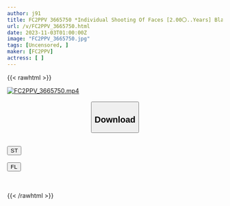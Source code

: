 ```yaml
---
author: j91
title: FC2PPV 3665750 *Individual Shooting Of Faces [2.00〇..Years] Black Hair, Slender Body, 2 Pussies, “Please Put Your Raw Cock In Me…” To My Boyfriend.〇For The Sake Of Summer, A Large Amount Of Sex Inside The Vagina Creampie. [cen]
url: /v/FC2PPV_3665750.html
date: 2023-11-03T01:00:00Z
image: "FC2PPV_3665750.jpg"
tags: [Uncensored, ]
maker: [FC2PPV]
actress: [ ]
---
```



{{< rawhtml >}}

<div class="video" data-videoid="LLrMboYJd0SRQeJ">
    <a href="javascript:;">
        <img src="https://my.j91.asia/v/FC2PPV_3665750.jpg" width="WIDTH" height="HEIGHT" alt="FC2PPV_3665750.mp4" loading="lazy">
    </a>
</div>

<script type="text/javascript" src="https://j91.asia/asset/on-demand-st.js"></script>

<br>
  <link rel="stylesheet" href="https://j91.asia/asset/bs5.css">
  
  <center>
  <button class="btn btn-primary" type="button" data-bs-toggle="collapse" data-bs-target=".multi-collapse" aria-expanded="false" aria-controls="multiCollapseExample1 multiCollapseExample2"><h2>Download</h2></button></center>
</p>
<div class="row">
  <div class="col">
    <div class="collapse multi-collapse" id="multiCollapseExample1">
      <div class="card card-body">
	      	      <br>
<div class="buttons">  
<a href="https://streamtape.to/v/LLrMboYJd0SRQeJ" target="_blank"><button class="btn-hover color-3"><i class="fa fa-download"></i> ST</button></a></div>
    </div>
  </div>
</div>
  <div class="col">
    <div class="collapse multi-collapse" id="multiCollapseExample2">
      <div class="card card-body">
	      <br>
<div class="buttons">
    <a href="https://filelions.online/f/9bcbgco4m2sm" target="_blank"><button class="btn-hover color-9"><i class="fa fa-download"></i> FL</button></a></div>
<br><br>
      </div>
    </div>
  </div>
</div>

{{< /rawhtml >}}